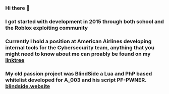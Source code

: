### Hi there 👋

### I got started with development in 2015 through both school and the Roblox exploiting community
### Currently I hold a position at American Airlines developing internal tools for the Cybersecurity team, anything that you might need to know about me can proably be found on my [linktree](https://linktr.ee/skribb11es)
### My old passion project was BlindSide a Lua and PhP based whitelist developed for A_003 and his script PF-PWNER. [blindside.website](https://blindside.website/)
